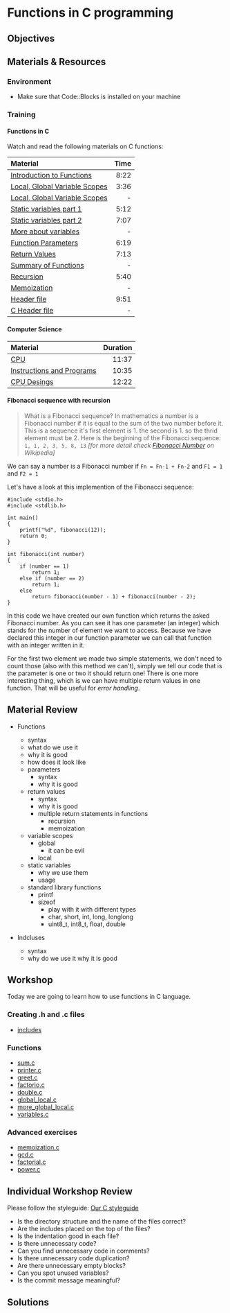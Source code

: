 # Functions in C programming

## Objectives

## Materials & Resources
### Environment
- Make sure that Code::Blocks is installed on your machine

### Training
#### Functions in C
Watch and read the following materials on C functions:

| Material | Time |
|:---------|-----:|
| [Introduction to Functions](https://www.youtube.com/watch?v=lv5IDF7dmBk) | 8:22 |
| [Local, Global Variable Scopes](https://www.youtube.com/watch?v=sAj_Jrqrg5g) | 3:36 |
| [Local, Global Variable Scopes](http://www.w3schools.in/c-tutorial/variable-scope/) | - |
| [Static variables part 1](https://www.youtube.com/watch?v=kz2lQdYXsKE)| 5:12 |
|[Static variables part 2](https://www.youtube.com/watch?v=gr90KDyLQdc)|7:07|
|[More about variables](http://gd.tuwien.ac.at/languages/c/programming-bbrown/c_046.htm)|-|
| [Function Parameters](https://www.youtube.com/watch?v=_oyuKw3vBf8) | 6:19 |
| [Return Values](https://www.youtube.com/watch?v=ye2tvFir65g) | 7:13 |
| [Summary of Functions](http://www.w3schools.in/c-tutorial/functions/) | - |
|[Recursion](https://www.youtube.com/watch?v=KEEKn7Me-ms&t=76s)|5:40|
|[Memoization](https://en.wikipedia.org/wiki/Memoization)|-|
|[Header file](https://www.youtube.com/watch?v=1EeetMPACMI)|9:51|
|[C Header file](https://www.tutorialspoint.com/cprogramming/c_header_files.htm)|-|

#### Computer Science

| Material | Duration |
|:---------|-----:|
| [CPU](https://www.youtube.com/watch?v=FZGugFqdr60&list=PL8dPuuaLjXtNlUrzyH5r6jN9ulIgZBpdo&index=8) | 11:37 |
| [Instructions and  Programs](https://www.youtube.com/watch?v=zltgXvg6r3k&index=9&list=PL8dPuuaLjXtNlUrzyH5r6jN9ulIgZBpdo) | 10:35 |
| [CPU Desings](https://www.youtube.com/watch?v=rtAlC5J1U40&index=10&list=PL8dPuuaLjXtNlUrzyH5r6jN9ulIgZBpdo) | 12:22 |

#### Fibonacci sequence with recursion

> What is a Fibonacci sequence? In mathematics a number is a Fibonacci number if it is equal to the sum of the two number before it. This is a sequence it's first element is 1. the second is 1. so the thrid element must be 2. Here is the beginning of the Fibonacci sequence:
`1, 1, 2, 3, 5, 8, 13`
> *[for more detail check [Fibonacci Number](https://en.wikipedia.org/wiki/Fibonacci_number) on Wikipedia]*

We can say a number is a Fibonacci number if `Fn = Fn-1 + Fn-2` and `F1 = 1` and `F2 = 1`

Let's have a look at this implemention of the Fibonacci sequence:

```c_cpp
#include <stdio.h>
#include <stdlib.h>

int main()
{
    printf("%d", fibonacci(12));
    return 0;
}

int fibonacci(int number)
{
    if (number == 1)
        return 1;
    else if (number == 2)
        return 1;
    else
        return fibonacci(number - 1) + fibonacci(number - 2);
}
```

In this code we have created our own function which returns the asked Fibonacci number. As you can see it has one parameter (an integer) which stands for the number of element we want to access. Because we have declared this integer in our function parameter we can call that function with an integer written in it.

For the first two element we made two simple statements, we don't need to count those (also with this method we can't), simply we tell our code that is the parameter is one or two it should return one! There is one more interesting thing, which is we can have multiple return values in one function. That will be useful for *error handling*.

## Material Review
- Functions
    - syntax
    - what do we use it
    - why it is good
    - how does it look like
    - parameters
        - syntax
        - why it is good
    - return values
        - syntax
        - why it is good
        - multiple return statements in functions
            - recursion
            - memoization
    - variable scopes
        - global
            - it can be evil
        - local
    - static variables
        - why we use them
        - usage
    - standard library functions
        - printf
        - sizeof
            - play with it with different types
            - char, short, int, long, longlong
            - uint8_t, int8_t, float, double

- Indcluses
    - syntax
    - why do we use it
    why it is good



## Workshop
Today we are going to learn how to use functions in C language.

### Creating .h and .c files

- [includes](MultipleFiles)

### Functions

 - [sum.c](Workshop/sum.c)
 - [printer.c](Workshop/printer.c)
 - [greet.c](Workshop/greet.c)
 - [factorio.c](Workshop/factorio.c)
 - [double.c](Workshop/double.c)
 - [global_local.c](Workshop/global_local.c)
 - [more_global_local.c](Workshop/more_global_local.c)
 - [variables.c](Workshop/variables.c)


### Advanced exercises

 - [memoization.c](Workshop/memoization.c)
 - [gcd.c](Workshop/gcd.c)
 - [factorial.c](Workshop/factorial.c)
 - [power.c](Workshop/power.c)

## Individual Workshop Review
Please follow the styleguide: [Our C styleguide](https://github.com/greenfox-academy/teaching-materials/blob/master/styleguide/c.md)

 - Is the directory structure and the name of the files correct?
 - Are the includes placed on the top of the files?
 - Is the indentation good in each file?
 - Is there unnecessary code?
 - Can you find unnecessary code in comments?
 - Is there unnecessary code duplication?
 - Are there unnecessary empty blocks?
 - Can you spot unused variables?
 - Is the commit message meaningful?


## Solutions
